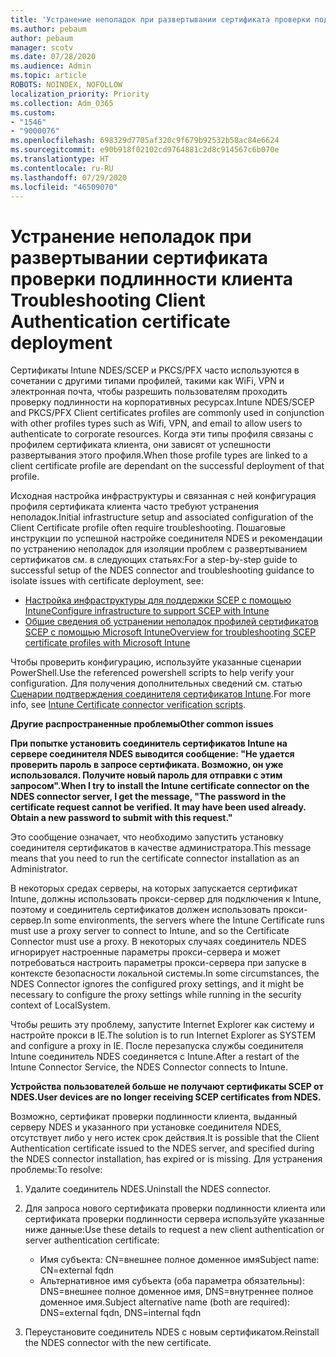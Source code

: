 ```yaml
---
title: 'Устранение неполадок при развертывании сертификата проверки подлинности клиента '
ms.author: pebaum
author: pebaum
manager: scotv
ms.date: 07/28/2020
ms.audience: Admin
ms.topic: article
ROBOTS: NOINDEX, NOFOLLOW
localization_priority: Priority
ms.collection: Adm_O365
ms.custom:
- "1546"
- "9000076"
ms.openlocfilehash: 698329d7705af320c9f679b92532b58ac84e6624
ms.sourcegitcommit: e90b918f02102cd9764881c2d8c914567c6b070e
ms.translationtype: HT
ms.contentlocale: ru-RU
ms.lasthandoff: 07/29/2020
ms.locfileid: "46509070"
---
```

# <a name="troubleshooting-client-authentication-certificate-deployment"></a><span data-ttu-id="9b535-102">Устранение неполадок при развертывании сертификата проверки подлинности клиента </span><span class="sxs-lookup"><span data-stu-id="9b535-102">Troubleshooting Client Authentication certificate deployment</span></span>

<span data-ttu-id="9b535-103">Сертификаты Intune NDES/SCEP и PKCS/PFX часто используются в сочетании с другими типами профилей, такими как WiFi, VPN и электронная почта, чтобы разрешить пользователям проходить проверку подлинности на корпоративных ресурсах.</span><span class="sxs-lookup"><span data-stu-id="9b535-103">Intune NDES/SCEP and PKCS/PFX Client certificates profiles are commonly used in conjunction with other profiles types such as Wifi, VPN, and email to allow users to authenticate to corporate resources.</span></span> <span data-ttu-id="9b535-104">Когда эти типы профиля связаны с профилем сертификата клиента, они зависят от успешности развертывания этого профиля.</span><span class="sxs-lookup"><span data-stu-id="9b535-104">When those profile types are linked to a client certificate profile are dependant on the successful deployment of that profile.</span></span>

<span data-ttu-id="9b535-105">Исходная настройка инфраструктуры и связанная с ней конфигурация профиля сертификата клиента часто требуют устранения неполадок.</span><span class="sxs-lookup"><span data-stu-id="9b535-105">Initial infrastructure setup and associated configuration of the Client Certificate profile often require troubleshooting.</span></span> <span data-ttu-id="9b535-106">Пошаговые инструкции по успешной настройке соединителя NDES и рекомендации по устранению неполадок для изоляции проблем с развертыванием сертификатов см. в следующих статьях:</span><span class="sxs-lookup"><span data-stu-id="9b535-106">For a step-by-step guide to successful setup of the NDES connector and troubleshooting guidance to isolate issues with certificate deployment, see:</span></span> 

- [<span data-ttu-id="9b535-107">Настройка инфраструктуры для поддержки SCEP с помощью Intune</span><span class="sxs-lookup"><span data-stu-id="9b535-107">Configure infrastructure to support SCEP with Intune</span></span>](https://support.microsoft.com/help/4459540/troubleshoot-ndes-configuration-for-use-with-intune)
- [<span data-ttu-id="9b535-108">Общие сведения об устранении неполадок профилей сертификатов SCEP с помощью Microsoft Intune</span><span class="sxs-lookup"><span data-stu-id="9b535-108">Overview for troubleshooting SCEP certificate profiles with Microsoft Intune</span></span>](https://support.microsoft.com/help/4457481/troubleshooting-scep-certificate-profile-deployment-in-intune)

<span data-ttu-id="9b535-109">Чтобы проверить конфигурацию, используйте указанные сценарии PowerShell.</span><span class="sxs-lookup"><span data-stu-id="9b535-109">Use the referenced powershell scripts to help verify your configuration.</span></span> <span data-ttu-id="9b535-110">Для получения дополнительных сведений см. статью [Сценарии подтверждения соединителя сертификатов Intune](https://github.com/microsoftgraph/powershell-intune-samples/tree/master/CertificationAuthority).</span><span class="sxs-lookup"><span data-stu-id="9b535-110">For more info, see [Intune Certificate connector verification scripts](https://github.com/microsoftgraph/powershell-intune-samples/tree/master/CertificationAuthority).</span></span>

  
<span data-ttu-id="9b535-111">**Другие распространенные проблемы**</span><span class="sxs-lookup"><span data-stu-id="9b535-111">**Other common issues**</span></span>

<span data-ttu-id="9b535-112">**При попытке установить соединитель сертификатов Intune на сервере соединителя NDES выводится сообщение: "Не удается проверить пароль в запросе сертификата. Возможно, он уже использовался. Получите новый пароль для отправки с этим запросом".**</span><span class="sxs-lookup"><span data-stu-id="9b535-112">**When I try to install the Intune certificate connector on the NDES connector server, I get the message, "The password in the certificate request cannot be verified. It may have been used already. Obtain a new password to submit with this request."**</span></span>  

<span data-ttu-id="9b535-113">Это сообщение означает, что необходимо запустить установку соединителя сертификатов в качестве администратора.</span><span class="sxs-lookup"><span data-stu-id="9b535-113">This message means that you need to run the certificate connector installation as an Administrator.</span></span>

<span data-ttu-id="9b535-114">В некоторых средах серверы, на которых запускается сертификат Intune, должны использовать прокси-сервер для подключения к Intune, поэтому и соединитель сертификатов должен использовать прокси-сервер.</span><span class="sxs-lookup"><span data-stu-id="9b535-114">In some environments, the servers where the Intune Certificate runs must use a proxy server to connect to Intune, and so the Certificate Connector must use a proxy.</span></span> <span data-ttu-id="9b535-115">В некоторых случаях соединитель NDES игнорирует настроенные параметры прокси-сервера и может потребоваться настроить параметры прокси-сервера при запуске в контексте безопасности локальной системы.</span><span class="sxs-lookup"><span data-stu-id="9b535-115">In some circumstances, the NDES Connector ignores the configured proxy settings, and it might be necessary to configure the proxy settings while running in the security context of LocalSystem.</span></span> 
 
<span data-ttu-id="9b535-116">Чтобы решить эту проблему, запустите Internet Explorer как систему и настройте прокси в IE.</span><span class="sxs-lookup"><span data-stu-id="9b535-116">The solution is to run Internet Explorer as SYSTEM and configure a proxy in IE.</span></span> <span data-ttu-id="9b535-117">После перезапуска службы соединителя Intune соединитель NDES соединяется с Intune.</span><span class="sxs-lookup"><span data-stu-id="9b535-117">After a restart of the Intune Connector Service, the NDES Connector connects to Intune.</span></span>

<span data-ttu-id="9b535-118">**Устройства пользователей больше не получают сертификаты SCEP от NDES.**</span><span class="sxs-lookup"><span data-stu-id="9b535-118">**User devices are no longer receiving SCEP certificates from NDES.**</span></span>

<span data-ttu-id="9b535-119">Возможно, сертификат проверки подлинности клиента, выданный серверу NDES и указанного при установке соединителя NDES, отсутствует либо у него истек срок действия.</span><span class="sxs-lookup"><span data-stu-id="9b535-119">It is possible that the Client Authentication certificate issued to the NDES server, and specified during the NDES connector installation, has expired or is missing.</span></span> <span data-ttu-id="9b535-120">Для устранения проблемы:</span><span class="sxs-lookup"><span data-stu-id="9b535-120">To resolve:</span></span> 
 
1. <span data-ttu-id="9b535-121">Удалите соединитель NDES.</span><span class="sxs-lookup"><span data-stu-id="9b535-121">Uninstall the NDES connector.</span></span>  
2. <span data-ttu-id="9b535-122">Для запроса нового сертификата проверки подлинности клиента или сертификата проверки подлинности сервера используйте указанные ниже данные:</span><span class="sxs-lookup"><span data-stu-id="9b535-122">Use these details to request a new client authentication or server authentication certificate:</span></span> 
 
    - <span data-ttu-id="9b535-123">Имя субъекта: CN=внешнее полное доменное имя</span><span class="sxs-lookup"><span data-stu-id="9b535-123">Subject name: CN=external fqdn</span></span>  
    - <span data-ttu-id="9b535-124">Альтернативное имя субъекта (оба параметра обязательны): DNS=внешнее полное доменное имя, DNS=внутреннее полное доменное имя.</span><span class="sxs-lookup"><span data-stu-id="9b535-124">Subject alternative name (both are required): DNS=external fqdn, DNS=internal fqdn</span></span> 
 
3. <span data-ttu-id="9b535-125">Переустановите соединитель NDES с новым сертификатом.</span><span class="sxs-lookup"><span data-stu-id="9b535-125">Reinstall the NDES connector with the new certificate.</span></span>